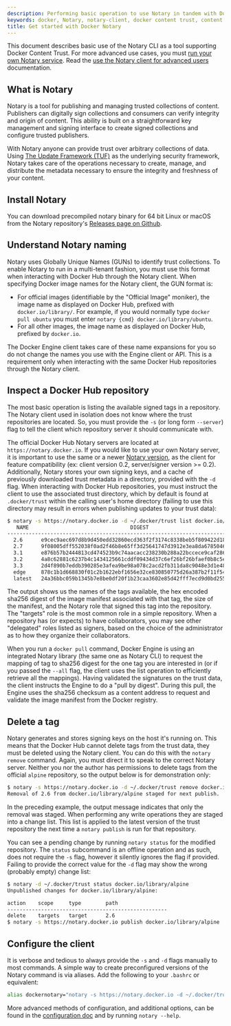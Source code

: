 ```yaml
---
description: Performing basic operation to use Notary in tandem with Docker Content Trust.
keywords: docker, Notary, notary-client, docker content trust, content trust
title: Get started with Docker Notary
---
```


This document describes basic use of the Notary CLI as a tool supporting Docker
Content Trust. For more advanced use cases, you must
[run your own Notary service](running_a_service.md). Read the
[use the Notary client for advanced users](advanced_usage.md) documentation.

## What is Notary

Notary is a tool for publishing and managing trusted collections of content.
Publishers can digitally sign collections and consumers can verify integrity
and origin of content. This ability is built on a straightforward key management
and signing interface to create signed collections and configure trusted publishers.

With Notary anyone can provide trust over arbitrary collections of data. Using
[The Update Framework (TUF)](https://www.theupdateframework.com/)
as the underlying security framework, Notary takes care of the operations necessary
to create, manage, and distribute the metadata necessary to ensure the integrity and
freshness of your content.

## Install Notary

You can download precompiled notary binary for 64 bit Linux or macOS from the
Notary repository's
[Releases page on Github](https://github.com/docker/notary/releases).

## Understand Notary naming

Notary uses Globally Unique Names (GUNs) to identify trust collections. To
enable Notary to run in a multi-tenant fashion, you must use this format
when interacting with Docker Hub through the Notary client. When specifying
Docker image names for the Notary client, the GUN format is:

- For official images (identifiable by the "Official Image" moniker), the
  image name as displayed on Docker Hub, prefixed with `docker.io/library/`. For
  example, if you would normally type `docker pull ubuntu` you must enter `notary
  {cmd} docker.io/library/ubuntu`.
- For all other images, the image name as displayed on Docker Hub, prefixed by `docker.io`.

The Docker Engine client takes care of these name expansions for you so do not
change the names you use with the Engine client or API. This is a requirement
only when interacting with the same Docker Hub repositories through the Notary
client.

## Inspect a Docker Hub repository

The most basic operation is listing the available signed tags in a repository.
The Notary client used in isolation does not know where the trust repositories
are located. So, you must provide the `-s` (or long form `--server`) flag to
tell the client which repository server it should communicate with.

The official Docker Hub Notary servers are located at
`https://notary.docker.io`. If you would like to use your own Notary server,
it is important to use the same or a newer
[Notary version](https://github.com/docker/notary/releases),
as the client for feature compatibility (ex: client version 0.2, server/signer version >= 0.2).
Additionally, Notary stores your own signing keys,
and a cache of previously downloaded trust metadata in a directory, provided
with the `-d` flag. When interacting with Docker Hub repositories, you must
instruct the client to use the associated trust directory, which by default is
found at `.docker/trust` within the calling user's home directory (failing to
use this directory may result in errors when publishing updates to your trust
data):

```bash
$ notary -s https://notary.docker.io -d ~/.docker/trust list docker.io/library/alpine
   NAME                                 DIGEST                                SIZE (BYTES)    ROLE
------------------------------------------------------------------------------------------------------
  2.6      e9cec9aec697d8b9d450edd32860ecd363f2f3174c8338beb5f809422d182c63   1374           targets
  2.7      9f08005dff552038f0ad2f46b8e65ff3d25641747d3912e3ea8da6785046561a   1374           targets
  3.1      e876b57b2444813cd474523b9c74aacacc238230b288a22bccece9caf2862197   1374           targets
  3.2      4a8c62881c6237b4c1434125661cddf09434d37c6ef26bf26bfaef0b8c5e2f05   1374           targets
  3.3      2d4f890b7eddb390285e3afea9be98a078c2acd2fb311da8c9048e3d1e4864d3   1374           targets
  edge     878c1b1d668830f01c2b1622ebf1656e32ce830850775d26a387b2f11f541239   1374           targets
  latest   24a36bbc059b1345b7e8be0df20f1b23caa3602e85d42fff7ecd9d0bd255de56   1377           targets
```

The output shows us the names of the tags available, the hex encoded sha256
digest of the image manifest associated with that tag, the size of the manifest,
and the Notary role that signed this tag into the repository. The "targets" role
is the most common role in a simple repository. When a repository has (or
expects) to have collaborators, you may see other "delegated" roles listed as
signers, based on the choice of the administrator as to how they organize their
collaborators.

When you run a `docker pull` command, Docker Engine is using an integrated
Notary library (the same one as Notary CLI) to request the mapping of tag
to sha256 digest for the one tag you are interested in (or if you passed the
`--all` flag, the client uses the list operation to efficiently retrieve all
the mappings). Having validated the signatures on the trust data, the client
instructs the Engine to do a "pull by digest". During this pull, the
Engine uses the sha256 checksum as a content address to request and validate the
image manifest from the Docker registry.

## Delete a tag

Notary generates and stores signing keys on the host it's running on. This means
that the Docker Hub cannot delete tags from the trust data, they must be deleted
using the Notary client. You can do this with the `notary remove` command.
Again, you must direct it to speak to the correct Notary server. Neither
you nor the author has permissions to delete tags from the official `alpine`
repository, so the output below is for demonstration only:

```bash
$ notary -s https://notary.docker.io -d ~/.docker/trust remove docker.io/library/alpine 2.6
Removal of 2.6 from docker.io/library/alpine staged for next publish.
```

In the preceding example, the output message indicates that only the removal was
staged. When performing any write operations they are staged into a change list.
This list is applied to the latest version of the trust repository the next time
a `notary publish` is run for that repository.

You can see a pending change by running `notary status` for the modified
repository. The `status` subcommand is an offline operation and as such, does
not require the `-s` flag, however it silently ignores the flag if provided.
Failing to provide the correct value for the `-d` flag may show the wrong
(probably empty) change list:

```bash
$ notary -d ~/.docker/trust status docker.io/library/alpine
Unpublished changes for docker.io/library/alpine:

action    scope     type        path
----------------------------------------------------
delete    targets   target      2.6
$ notary -s https://notary.docker.io publish docker.io/library/alpine
```

## Configure the client

It is verbose and tedious to always provide the `-s` and `-d` flags
manually to most commands. A simple way to create preconfigured versions of the
Notary command is via aliases. Add the following to your `.bashrc` or
equivalent:

```bash
alias dockernotary="notary -s https://notary.docker.io -d ~/.docker/trust"
```

More advanced methods of configuration, and additional options, can be found in
the [configuration doc](reference/index.md) and by running `notary --help`.
